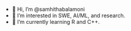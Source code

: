 - 👋 Hi, I’m @samhithabalamoni
- 👀 I’m interested in SWE, AI/ML, and research.
- 🌱 I’m currently learning R and C++.
<!---
samhithabalamoni/samhithabalamoni is a ✨ special ✨ repository because its `README.md` (this file) appears on your GitHub profile.
You can click the Preview link to take a look at your changes.
--->

